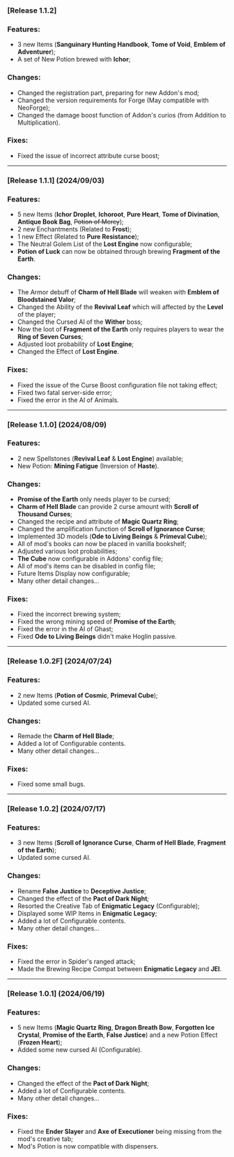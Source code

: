 ### [Release 1.1.2]
### Features:
- 3 new Items (**Sanguinary Hunting Handbook**, **Tome of Void**, **Emblem of Adventurer**);
- A set of New Potion brewed with **Ichor**;
### Changes:
- Changed the registration part, preparing for new Addon's mod;
- Changed the version requirements for Forge (May compatible with NeoForge);
- Changed the damage boost function of Addon's curios (from Addition to Multiplication).
### Fixes:
- Fixed the issue of incorrect attribute curse boost;
***
### [Release 1.1.1] (2024/09/03)
### Features:
- 5 new Items (**Ichor Droplet**, **Ichoroot**, **Pure Heart**, **Tome of Divination**, **Antique Book Bag**, ~~Potion of Mercy~~);
- 2 new Enchantments (Related to **Frost**);
- 1 new Effect (Related to **Pure Resistance**);
- The Neutral Golem List of the **Lost Engine** now configurable;
- **Potion of Luck** can now be obtained through brewing **Fragment of the Earth**.
### Changes:
- The Armor debuff of **Charm of Hell Blade** will weaken with **Emblem of Bloodstained Valor**;
- Changed the Ability of the **Revival Leaf** which will affected by the **Level** of the player;
- Changed the Cursed AI of the **Wither** boss;
- Now the loot of **Fragment of the Earth** only requires players to wear the **Ring of Seven Curses**;
- Adjusted loot probability of **Lost Engine**;
- Changed the Effect of **Lost Engine**.
### Fixes:
- Fixed the issue of the Curse Boost configuration file not taking effect;
- Fixed two fatal server-side error;
- Fixed the error in the AI of Animals.
***
### [Release 1.1.0] (2024/08/09)
### Features:
- 2 new Spellstones (**Revival Leaf** & **Lost Engine**) available;
- New Potion: **Mining Fatigue** (Inversion of **Haste**).
### Changes:
- **Promise of the Earth** only needs player to be cursed;
- **Charm of Hell Blade** can provide 2 curse amount with **Scroll of Thousand Curses**;
- Changed the recipe and attribute of **Magic Quartz Ring**;
- Changed the amplification function of **Scroll of Ignorance Curse**;
- Implemented 3D models (**Ode to Living Beings** & **Primeval Cube**);
- All of mod's books can now be placed in vanilla bookshelf;
- Adjusted various loot probabilities;
- **The Cube** now configurable in Addons' config file;
- All of mod's items can be disabled in config file;
- Future Items Display now configurable;
- Many other detail changes...
### Fixes:
- Fixed the incorrect brewing system;
- Fixed the wrong mining speed of **Promise of the Earth**;
- Fixed the error in the AI of Ghast;
- Fixed **Ode to Living Beings** didn't make Hoglin passive.
***
### [Release 1.0.2F] (2024/07/24)
### Features:
- 2 new Items (**Potion of Cosmic**, **Primeval Cube**);
- Updated some cursed AI.
### Changes:
- Remade the **Charm of Hell Blade**;
- Added a lot of Configurable contents.
- Many other detail changes...
### Fixes:
- Fixed some small bugs.
***
### [Release 1.0.2] (2024/07/17)
### Features:
- 3 new Items (**Scroll of Ignorance Curse**, **Charm of Hell Blade**, **Fragment of the Earth**);
- Updated some cursed AI.
### Changes:
- Rename **False Justice** to **Deceptive Justice**;
- Changed the effect of the **Pact of Dark Night**;
- Resorted the Creative Tab of **Enigmatic Legacy** (Configurable);
- Displayed some WIP Items in **Enigmatic Legacy**;
- Added a lot of Configurable contents.
- Many other detail changes...
### Fixes:
- Fixed the error in Spider's ranged attack;
- Made the Brewing Recipe Compat between **Enigmatic Legacy** and **JEI**.
***
### [Release 1.0.1] (2024/06/19)
### Features:
- 5 new Items (**Magic Quartz Ring**, **Dragon Breath Bow**, **Forgotten Ice Crystal**, **Promise of the Earth**, **False Justice**) and a new Potion Effect (**Frozen Heart**);
- Added some new cursed AI (Configurable).
### Changes:
- Changed the effect of the **Pact of Dark Night**;
- Added a lot of Configurable contents.
- Many other detail changes...
### Fixes:
- Fixed the **Ender Slayer** and **Axe of Executioner** being missing from the mod's creative tab;
- Mod's Potion is now compatible with dispensers.